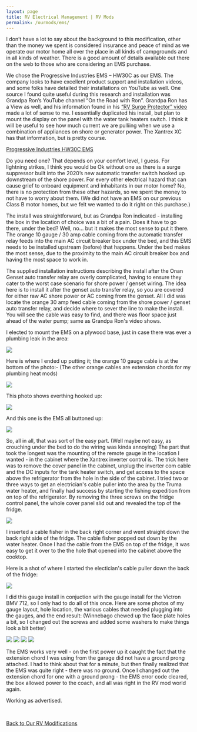 ```yaml
---
layout: page
title: RV Electrical Management | RV Mods
permalink: /ourmods/ems/
---
```


I don’t have a lot to say about the background to this modification, other than the money we spent is considered insurance and peace of mind as we operate our motor home all over the place in all kinds of campgrounds and in all kinds of weather.  There is a good amount of details available out there on the web to those who are considering an EMS purchase.

We chose the Progressive Industries EMS – HW30C as our EMS.  The company looks to have excellent product support and installation videos, and some folks have detailed their installations on YouTube as well.  One source I found quite useful during this research and installation was Grandpa Ron’s YouTube channel “On the Road with Ron”.  Grandpa Ron has a View as well, and his information found in his <a href = "https://www.youtube.com/watch?v=r0yRcqbuoOk " target="_blank">“RV Surge Protector” video </a> made a lot of sense to me.  I essentially duplicated his install, but plan to mount the display on the panel with the water tank heaters switch.  I think it will be useful to see how much current we are pulliing when we use a combination of appliances on shore or generator power.  The Xantrex XC has that information, but is pretty course.

<a href = "https://www.progressiveindustries.net/ems-hw30c " target="_blank">Progressive Industries HW30C EMS </a>

Do you need one?  That depends on your comfort level, I guess.  For lightning strikes, I think you would be Ok without one as there is a surge suppressor built into the 2020’s new automatic transfer switch hooked up downstream of the shore power.  For every other electrical hazard that can cause grief to onboard equipment and inhabitants in our motor home?  No, there is no protection from these other hazards, so we spent the money to not have to worry about them.  (We did not have an EMS on our previous Class B motor homes, but we felt we wanted to do it right on this purchase.)

The install was straightforward, but as Grandpa Ron indicated - installing the box in the location of choice was a bit of a pain.  Does it have to go there, under the bed?  Well, no... but it makes the most sense to put it there.  The orange 10 gauge / 30 amp cable coming from the automatic transfer relay feeds into the main AC circuit breaker box under the bed, and this EMS needs to be installed upstream (before) that happens.  Under the bed makes the most sense, due to the proximity to the main AC circuit breaker box and having the most space to work in.

The supplied installation instructions describing the install after the Onan Genset auto transfer relay are overly complicated, having to ensure they cater to the worst case scenario for shore power / genset wiring.  The idea here is to install it after the genset auto transfer relay, so you are covered for either raw AC shore power or AC coming from the genset.  All I did was locate the orange 30 amp feed cable coming from the shore power / genset auto transfer relay, and decide where to sever the line to make the install.  You will see the cable was easy to find, and there was floor space just ahead of the water pump; same as Grandpa Ron's video shows.

I elected to mount the EMS on a plywood base, just in case there was ever a plumbing leak in the area:

<img src="/assets/EMS-on-Plywood-web.jpg"/>

Here is where I ended up putting it; the orange 10 gauge cable is at the bottom of the photo:- (The other orange cables are extension chords for my plumbing heat mods)

<img src="/assets/EMS-overhead-web.jpg"/>

This photo shows everthing hooked up:

<img src="/assets/EMS-wired-up-web.jpg"/>

And this one is the EMS all buttoned up:

<img src="/assets/EMS-buttoned-up-web.jpg"/>

So, all in all, that was sort of the easy part.  (Well maybe not easy, as crouching under the bed to do the wiring was kinda annoying)  The part that took the longest was the mounting of the remote gauge in the location I wanted - in the cabinet where the Xantrex inverter control is.  The trick here was to remove the cover panel in the cabinet, unplug the inverter com cable and the DC inputs for the tank heater switch, and get access to the space above the refrigerator from the hole in the side of the cabinet. I tried two or three ways to get an electrician's cable puller into the area by the Truma water heater, and finally had success by starting the fishing expedition from on top of the refrigerator.  By removing the three screws on the fridge control panel, the whole cover panel slid out and revealed the top of the fridge.  

<img src="/assets/fridge-panel-off-web.jpg"/>

I inserted a cable fisher in the back right corner and went straight down the back right side of the fridge.  The  cable fisher popped out down by the water heater.  Once I had the cable from the EMS on top of the fridge, it was easy to get it over to the the hole that opened into the cabinet above the cooktop.

Here is a shot of where I started the electician's cable puller down the back of the fridge:

<img src="/assets/cable-fisher-web.jpg"/>

I did this gauge install in conjuction with the gauge install for the Victron BMV 712, so I only had to do all of this once.  Here are some photos of my gauge layout, hole location, the various cables that needed plugging into the gauges, and the end result:  (Winnebago chewed up the face plate holes a bit, so I changed out the screws and added some washers to make things look a bit better)

<img src="/assets/gauge-layout-web.jpg"/>

<img src="/assets/panel-holes-cut-web.jpg"/>

<img src="/assets/cables-hanging-web.jpg"/>

<img src="/assets/Finished-panel-web.jpg"/>

The EMS works very well - on the first power up it caught the fact that the extension chord I was using from the garage did not have a ground prong attached.  I had to think about that for a minute, but then finally realized that the EMS was quite right - there was no ground.  Once I changed out the extension chord for one with a ground prong - the EMS error code cleared, the box allowed power to the coach, and all was right in the RV mod world again.

Working as advertised.

<br>

[Back to Our RV Modifications](/ourmods/)
